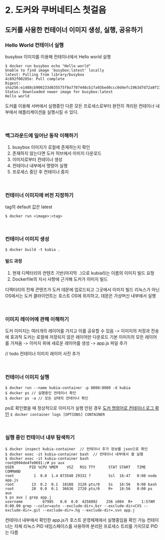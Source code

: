 # 2. 도커와 쿠버네티스 첫걸음

## 도커를 사용한 컨테이너 이미지 생성, 실행, 공유하기

### Hello World 컨테이너 실행

busybox 이미지를 이용해 컨테이너에서 Hello world 실행

```shell
$ docker run busybox echo "Hello world"
Unable to find image 'busybox:latest' locally
latest: Pulling from library/busybox
4c892f00285e: Pull complete
Digest: sha256:e1488cb900233d035575f0a7787448cb1fa93bed0ccc0d4efc1963d7d72a8f17
Status: Downloaded newer image for busybox:latest
Hello world
```

도커를 이용해 서버에서 실행중인 다른 모든 프로세스로부터 완전히 격리된 컨테이너 내부에서 애플리케이션을 실행시킬 수 있다.

<br>

### 백그라운드에 일어난 동작 이해하기

1. busybox 이미지가 로컬에 존재하는지 확인
2. 존재하지 않는다면 도커 허브에서 이미지 다운로드
3. 이미지로부터 컨테이너 생성
4. 컨테이너 내부에서 명령어 실행
5. 프로세스 중단 후 컨테이너 중지

<br>

### 컨테이너 이미지에 버전 지정하기

tag의 default 값은 latest

```shell
$ docker run <image>:<tag>
```

<br>

### 컨테이너 이미지 생성

```shell
$ docker build -t kubia .
```

#### 빌드 과정

1. 현재 디렉터리의 컨텐츠 기반(마지막 `.`)으로 kubia라는 이름의 이미지 빌드 요청
2. Dockerfile의 지시 사항에 근거해 도커가 이미지 빌드

디렉터리의 전체 콘텐츠가 도커 데몬에 업로드되고 그곳에서 이미지 빌드
리눅스가 아닌 OS에서는 도커 클라이언트는 호스트 OS에 위치하고, 데몬은 가상머신 내부에서 실행

<br>

### 이미지 레이어에 관해 이해하기

도커 이미지는 여러개의 레이어를 가지고 이를 공유할 수 있음 -> 이미지의 저장과 전송에 효과적
도커는 로컬에 저장되지 않은 레이어만 다운로드
기본 이미지의 모든 레이어를 가져옴 -> 이미지 위에 새로운 레이어를 생성 -> app.js 파일 추가

// todo  컨테이너 이미지 레이어 사진 추가

<br>

### 컨테이너 이미지 실행

```shell
$ docker run --name kubia-container -p 8080:8080 -d kubia
$ docker ps // 실행중인 컨테이너 확인
$ docker ps -a // 모든 상태의 컨테이너 확인
```

ps로 확인했을 때 정상적으로 이미지가 실행 안된 경우 [도커 명령어로 컨테이너 로그 확인](https://docs.docker.com/engine/reference/commandline/container_logs/)
`$ docker container logs [OPTIONS] CONTAINER `

<br>

### 실행 중인 컨테이너 내부 탐색하기

```shell
$ docker inspect kubia-container  // 컨테이너 추가 정보를 json으로 확인
$ docker exec -it kubia-container bash  // 컨테이너 내부에서 셸 실행
$ docker exec -it kubia-container bash
root@994de4fe0691:/# ps aux
USER       PID %CPU %MEM    VSZ   RSS TTY      STAT START   TIME COMMAND
root         1  0.0  1.4 873548 29332 ?        Ssl  16:47   0:00 node app.js
root        13  0.2  0.1  18188  3120 pts/0    Ss   16:56   0:00 bash
root        20  0.0  0.1  36636  2720 pts/0    R+   16:56   0:00 ps aux
$ ps aux | grep app.j
username         67985   0.0  0.0  4258892    256 s004  R+    1:57AM   0:00.00 grep --color=auto --exclude-dir=.bzr --exclude-dir=CVS --exclude-dir=.git --exclude-dir=.hg --exclude-dir=.svn app.j
```

컨테이너 내부에서 확인한 app.js가 호스트 운영체제에서 실행중임을 확인 가능
컨테이너는 자체 리눅스 PID 네임스페이스를 사용하여 분리된 프로세스 트리를 가지므로 PID는 다름

